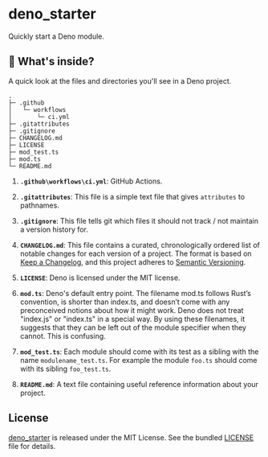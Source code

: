 # deno_starter

Quickly start a Deno module.

## 🧐 What's inside?

A quick look at the files and directories you'll see in a Deno project.

    .
    ├─ .github
    │   └─ workflows
    │       └─ ci.yml
    ├─ .gitattributes
    ├─ .gitignore
    ├─ CHANGELOG.md
    ├─ LICENSE
    ├─ mod_test.ts
    ├─ mod.ts
    └─ README.md

1. **`.github\workflows\ci.yml`**: GitHub Actions.

2. **`.gitattributes`**: This file is a simple text file that gives `attributes`
   to pathnames.

3. **`.gitignore`**: This file tells git which files it should not track / not
   maintain a version history for.

4. **`CHANGELOG.md`**: This file contains a curated, chronologically ordered
   list of notable changes for each version of a project. The format is based on
   [Keep a Changelog](https://keepachangelog.com/en/1.0.0/), and this project
   adheres to [Semantic Versioning](https://semver.org/spec/v2.0.0.html).

5. **`LICENSE`**: Deno is licensed under the MIT license.

6. **`mod.ts`**: Deno's default entry point. The filename mod.ts follows Rust’s
   convention, is shorter than index.ts, and doesn’t come with any preconceived
   notions about how it might work. Deno does not treat "index.js" or "index.ts"
   in a special way. By using these filenames, it suggests that they can be left
   out of the module specifier when they cannot. This is confusing.

7. **`mod_test.ts`**: Each module should come with its test as a sibling with
   the name `modulename_test.ts`. For example the module `foo.ts` should come
   with its sibling `foo_test.ts`.

8. **`README.md`**: A text file containing useful reference information about
   your project.

## License

[deno_starter](https://github.com/justjavac/deno_starter) is released under the
MIT License. See the bundled [LICENSE](./LICENSE) file for details.
